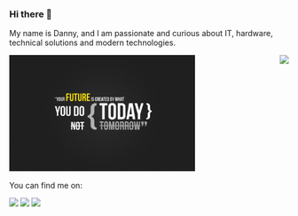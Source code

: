### Hi there 👋

My name is Danny, and I am passionate and curious about IT, hardware, technical solutions and modern technologies.



<img align="right" src="https://github-readme-stats.vercel.app/api?username=dnplkv&show_icons=true&theme=dark" />

<p>
	<img src="https://github.com/dnplkv/dnplkv/blob/main/thumb-1920-234864.jpg" width="335"/>
</p>

You can find me on:

<p>
	<a  align="right" href="https://twitter.com/dannypolyakov"><img src="https://img.shields.io/badge/twitter-%231DA1F2.svg?&style=for-the-badge&logo=twitter&logoColor=white" height=25></a>
	<a align="right" href="https://www.linkedin.com/in/danny-polyakov-745820200/"><img src="https://img.shields.io/badge/linkedin-%230077B5.svg?&style=for-the-badge&logo=linkedin&logoColor=white" height=25></a>
	<a align="right" href="https://shields-io-visitor-counter.herokuapp.com/badge?page=dnplkv.dnplkv"><img src="https://shields-io-visitor-counter.herokuapp.com/badge?page=dnplkv.dnplkv&label=My First Counter&labelColor=000000&logo=GitHub&logoColor=FFFFFF&color=1D70B8&style=for-the-badge" height=25></a>
</p>



